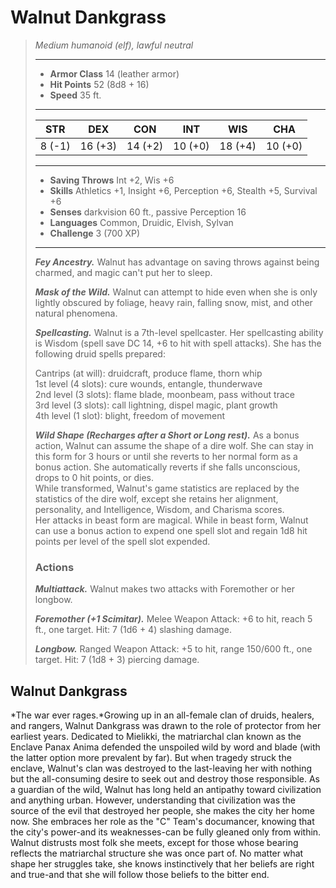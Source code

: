 # Walnut Dankgrass
>*Medium humanoid (elf), lawful neutral*
>___
>- **Armor Class** 14 (leather armor)
>- **Hit Points** 52 (8d8 + 16)
>- **Speed** 35 ft.
>___
>|STR|DEX|CON|INT|WIS|CHA|
>|:---:|:---:|:---:|:---:|:---:|:---:|
>|8 (-1)|16 (+3)|14 (+2)|10 (+0)|18 (+4)|10 (+0)|
>___
>- **Saving Throws** Int +2, Wis +6
>- **Skills** Athletics +1, Insight +6, Perception +6, Stealth +5, Survival +6
>- **Senses** darkvision 60 ft., passive Perception 16
>- **Languages** Common, Druidic, Elvish, Sylvan
>- **Challenge** 3 (700 XP)
>___
>***Fey Ancestry.*** Walnut has advantage on saving throws against being charmed, and magic can't put her to sleep.  
>
>***Mask of the Wild.*** Walnut can attempt to hide even when she is only lightly obscured by foliage, heavy rain, falling snow, mist, and other natural phenomena.  
>
>***Spellcasting.*** Walnut is a 7th-level spellcaster. Her spellcasting ability is Wisdom (spell save DC 14, +6 to hit with spell attacks). She has the following druid spells prepared:  
>
>Cantrips (at will): druidcraft, produce flame, thorn whip  
>1st level (4 slots): cure wounds, entangle, thunderwave  
>2nd level (3 slots): flame blade, moonbeam, pass without trace  
>3rd level (3 slots): call lightning, dispel magic, plant growth  
>4th level (1 slot): blight, freedom of movement  
>
>
>***Wild Shape (Recharges after a Short or Long rest).*** As a bonus action, Walnut can assume the shape of a dire wolf. She can stay in this form for 3 hours or until she reverts to her normal form as a bonus action. She automatically reverts if she falls unconscious, drops to 0 hit points, or dies.  
>While transformed, Walnut's game statistics are replaced by the statistics of the dire wolf, except she retains her alignment, personality, and Intelligence, Wisdom, and Charisma scores.  
>Her attacks in beast form are magical. While in beast form, Walnut can use a bonus action to expend one spell slot and regain 1d8 hit points per level of the spell slot expended.  
>
>### Actions
>***Multiattack.*** Walnut makes two attacks with Foremother or her longbow.  
>
>***Foremother (+1 Scimitar).*** Melee Weapon Attack: +6 to hit, reach 5 ft., one target. Hit: 7 (1d6 + 4) slashing damage.  
>
>***Longbow.*** Ranged Weapon Attack: +5 to hit, range 150/600 ft., one target. Hit: 7 (1d8 + 3) piercing damage.
## Walnut Dankgrass
*The war ever rages.*Growing up in an all-female clan of druids, healers, and rangers, Walnut Dankgrass was drawn to the role of protector from her earliest years. Dedicated to Mielikki, the matriarchal clan known as the Enclave Panax Anima defended the unspoiled wild by word and blade (with the latter option more prevalent by far). But when tragedy struck the enclave, Walnut's clan was destroyed to the last-leaving her with nothing but the all-consuming desire to seek out and destroy those responsible.
As a guardian of the wild, Walnut has long held an antipathy toward civilization and anything urban. However, understanding that civilization was the source of the evil that destroyed her people, she makes the city her home now. She embraces her role as the "C" Team's documancer, knowing that the city's power-and its weaknesses-can be fully gleaned only from within.
Walnut distrusts most folk she meets, except for those whose bearing reflects the matriarchal structure she was once part of. No matter what shape her struggles take, she knows instinctively that her beliefs are right and true-and that she will follow those beliefs to the bitter end.